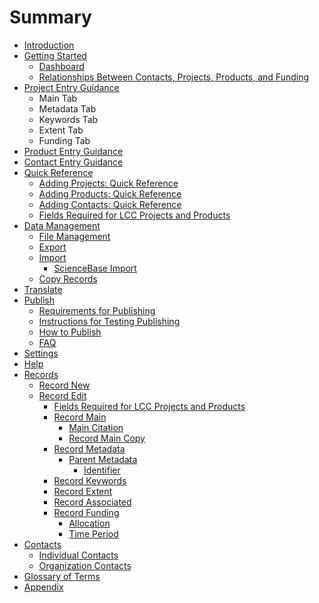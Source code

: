 # Summary

* [Introduction](README.md)
* [Getting Started](getting-started.md)
  * [Dashboard](dashboard.md)
  * [Relationships Between Contacts, Projects, Products, and Funding](concepts-detailing-the-relationship-between-contacts-projects-and-products.md)
* [Project Entry Guidance ](project-entry-guidance.md)
  * Main Tab
  * Metadata Tab
  * Keywords Tab
  * Extent Tab
  * Funding Tab
* [Product Entry Guidance](product-entry-guidance.md)
* [Contact Entry Guidance](product-entry-guidance/contact-entry-guidance.md)
* [Quick Reference](quick-reference.md)
  * [Adding Projects: Quick Reference](adding-projects-quick-reference.md)
  * [Adding Products: Quick Reference ](adding-products-quick-reference.md)
  * [Adding Contacts: Quick Reference ](adding-contacts-quick-reference.md)
  * [Fields Required for LCC Projects and Products](record/fields-required-for-lcc-projects-and-products.md)
* [Data Management](data-management.md)
  * [File Management](data-management/file-management.md)
  * [Export](data-management/export.md)
  * [Import](data-management/import.md)
    * [ScienceBase Import](data-management/import/sciencebase-import.md)
  * [Copy Records](data-management/copy-records.md)
* [Translate](translate.md)
* [Publish](publish.md)
  * [Requirements for Publishing](publish/requirements-for-publishing.md)
  * [Instructions for Testing Publishing](publish/instructions-for-testing-publishing.md)
  * [How to Publish](publish/how-to-publish.md)
  * [FAQ](publish/faq.md)
* [Settings](settings.md)
* [Help](help.md)
* [Records](records.md)
  * [Record New](record-new.md)
  * [Record Edit](record.md)
    * [Fields Required for LCC Projects and Products](record/fields-required-for-lcc-projects-and-products.md)
    * [Record Main](record/main.md)
      * [Main Citation](record/main/citation.md)
      * [Record Main Copy](record/main/record-main-copy.md)
    * [Record Metadata](record/metatdata.md)
      * [Parent Metadata](record/metatdata/parent-metadata.md)
        * [Identifier](record/metatdata/parent-metadata/identifier.md)
    * [Record Keywords](record/keywords.md)
    * [Record Extent](record/record-extent.md)
    * [Record Associated](record/record-associated.md)
    * [Record Funding](record/record-funding.md)
      * [Allocation](record/record-funding/allocation.md)
      * [Time Period](record/record-funding/time-period.md)
* [Contacts](contacts.md)
  * [Individual Contacts](contacts/individual-contact.md)
  * [Organization Contacts](contacts/organization-contacts.md)
* [Glossary of Terms](glossary-of-terms.md)
* [Appendix](appendix.md)

